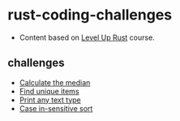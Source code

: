 # rust-coding-challenges

- Content based on [Level Up Rust](https://www.linkedin.com/learning/level-up-rust) course.

## challenges

- [Calculate the median](./src/calculate_the_median.rs)
- [Find unique items](./src/find_unique_items.rs)
- [Print any text type](./src/print_any_text_type.rs)
- [Case in-sensitive sort](./src/case_insensitive_sort.rs)
